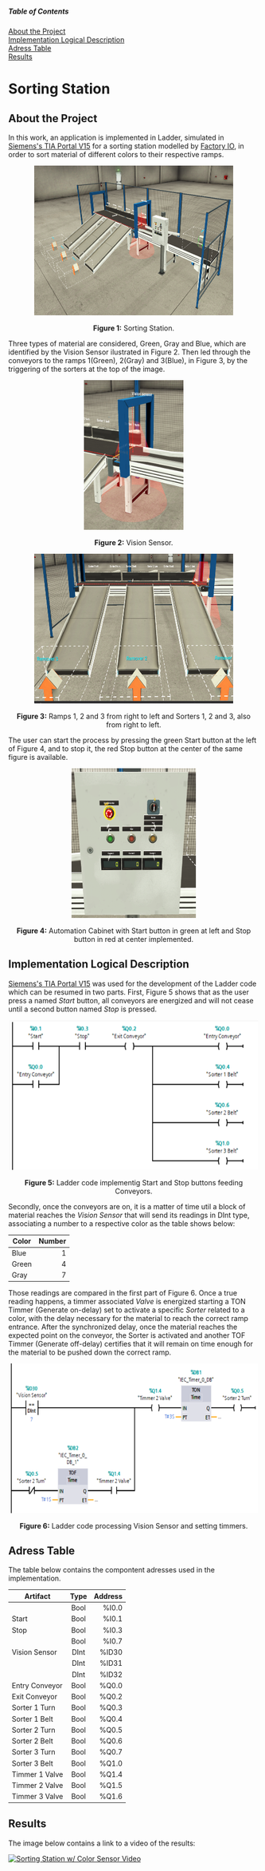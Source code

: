 ##### Table of Contents  
[About the Project](#project)  
[Implementation Logical Description](#logic)  
[Adress Table](#addressing)  
[Results](#results)

# Sorting Station

<a name="project"/>

## About the Project
In this work, an application is implemented in Ladder, simulated in [Siemens's TIA Portal V15](https://new.siemens.com/global/en/products/automation/industry-software/automation-software/tia-portal.html?gclid=Cj0KCQjwqKuKBhCxARIsACf4XuFAMB-0TO1Dr0LAtD0IdDRiWIuuLU7WvIdBNcHoMLemTrMuXtZVnvYaAtS3EALw_wcB) for a sorting station modelled by [Factory IO](https://factoryio.com/), in order to sort material of different colors to their respective ramps.

<p align="center">
<img width="400" height="300" src=https://github.com/Vangasse/sorting_station/blob/main/img/Sorting%20Station.png>
</p>

<p align="center"> 
<b>Figure 1:</b> Sorting Station.
</p>

Three types of material are considered, Green, Gray and Blue, which are identified by the Vision Sensor ilustrated in Figure 2. Then led through the conveyors to the ramps 1(Green), 2(Gray) and 3(Blue), in Figure 3, by the triggering of the sorters at the top of the image.

<p align="center">
<img width="200" height="300" src=https://github.com/Vangasse/sorting_station/blob/main/img/Vision%20Sensor.png>
</p>

<p align="center"> 
<b>Figure 2:</b> Vision Sensor.
</p>

<p align="center">
<img width="400" height="300" src=https://github.com/Vangasse/sorting_station/blob/main/img/Ramps.png>
</p>

<p align="center"> 
<b>Figure 3:</b> Ramps 1, 2 and 3 from right to left and Sorters 1, 2 and 3, also from right to left.
</p>

The user can start the process by pressing the green Start button at the left of Figure 4, and to stop it, the red Stop button at the center of the same figure is available.

<p align="center">
<img width="250" height="300" src=https://github.com/Vangasse/sorting_station/blob/main/img/Automation%20Cabinet.png>
</p>

<p align="center"> 
<b>Figure 4:</b> Automation Cabinet with Start button in green at left and Stop button in red at center implemented.
</p>

<a name="logic"/>

## Implementation Logical Description

[Siemens's TIA Portal V15](https://new.siemens.com/global/en/products/automation/industry-software/automation-software/tia-portal.html?gclid=Cj0KCQjwqKuKBhCxARIsACf4XuFAMB-0TO1Dr0LAtD0IdDRiWIuuLU7WvIdBNcHoMLemTrMuXtZVnvYaAtS3EALw_wcB) was used for the development of the Ladder code which can be resumed in two parts.
First, Figure 5 shows that as the user press a named *Start* button, all conveyors are energized and will not cease until a second button named *Stop* is pressed.

<p align="center">
<img width="500" height="300" src=https://github.com/Vangasse/sorting_station/blob/main/img/LAD_buttons.png>
</p>

<p align="center"> 
<b>Figure 5:</b> Ladder code implementig Start and Stop buttons feeding Conveyors.
</p>

Secondly, once the conveyors are on, it is a matter of time util a block of material reaches the *Vision Sensor* that will send its readings in DInt type, associating a number to a respective color as the table shows below:

| Color           | Number |
| --------        | -------:|
| Blue            |  1  |
| Green           |  4  |
| Gray            |  7  |

Those readings are compared in the first part of Figure 6. Once a true reading happens, a timmer associated *Valve* is energized starting a TON Timmer (Generate on-delay) set to activate a specific *Sorter* related to a color, with the delay necessary for the material to reach the correct ramp entrance. After the synchronized delay, once the material reaches the expected point on the conveyor, the Sorter is activated and another TOF Timmer (Generate off-delay) certifies that it will remain on time enough for the material to be pushed down the correct ramp.

<p align="center">
<img width="500" height="300" src=https://github.com/Vangasse/sorting_station/blob/main/img/LAD_timmers.png>
</p>

<p align="center"> 
<b>Figure 6:</b> Ladder code processing Vision Sensor and setting timmers.
</p>


<a name="addressing"/>

## Adress Table

The table below contains the compontent adresses used in the implementation.

| Artifact        | Type | Address |
| -------------   |:----:| -------:|
|                 | Bool |  %I0.0  |
| Start           | Bool |  %I0.1  |
| Stop            | Bool |  %I0.3  |
|                 | Bool |  %I0.7  |
| Vision Sensor   | DInt |  %ID30  |
|                 | DInt |  %ID31  |
|                 | DInt |  %ID32  |
| Entry Conveyor  | Bool |  %Q0.0  |
| Exit Conveyor   | Bool |  %Q0.2  |
| Sorter 1 Turn   | Bool |  %Q0.3  |
| Sorter 1 Belt   | Bool |  %Q0.4  |
| Sorter 2 Turn   | Bool |  %Q0.5  |
| Sorter 2 Belt   | Bool |  %Q0.6  |
| Sorter 3 Turn   | Bool |  %Q0.7  |
| Sorter 3 Belt   | Bool |  %Q1.0  |
| Timmer 1 Valve  | Bool |  %Q1.4  |
| Timmer 2 Valve  | Bool |  %Q1.5  |
| Timmer 3 Valve  | Bool |  %Q1.6  |


<a name="results"/>

## Results

The image below contains a link to a video of the results:

[![Sorting Station w/ Color Sensor Video](https://i9.ytimg.com/vi/B6Ax-FoA5KM/mq2.jpg?sqp=CJztrooG&rs=AOn4CLCx62aSCoiNZK_gegx9UDh2xfngng)](https://youtu.be/B6Ax-FoA5KM)

